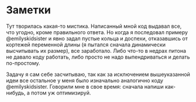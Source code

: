 # Заметки

Тут творилась какая-то мистика.
Написанный мной код выдавал все, что угодно, кроме правильного ответа.
Но когда я последовал примеру @emilyskidsister и явно задал пустые кольца и доспехи, отказавшись от кортежей переменной длины (я пытался сначала динамически высчитывать их размер), все заработало.
Либо что-то в недрах питона не давало коду работать, либо просто не надо выпендриваться и делать по-простому.

Задачу я сам себе засчитываю, так как за исключением вышеуказанной идеи все остальное у меня было изначально аналогично коду @emilyskidsister.
Говорили мне в свое время: сначала напиши как-нибудь, а потом уж оптимизируй.
